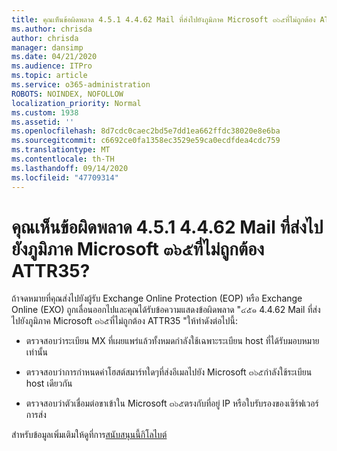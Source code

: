 ```yaml
---
title: คุณเห็นข้อผิดพลาด 4.5.1 4.4.62 Mail ที่ส่งไปยังภูมิภาค Microsoft ๓๖๕ที่ไม่ถูกต้อง ATTR35?
ms.author: chrisda
author: chrisda
manager: dansimp
ms.date: 04/21/2020
ms.audience: ITPro
ms.topic: article
ms.service: o365-administration
ROBOTS: NOINDEX, NOFOLLOW
localization_priority: Normal
ms.custom: 1938
ms.assetid: ''
ms.openlocfilehash: 8d7cdc0caec2bd5e7dd1ea662ffdc38020e8e6ba
ms.sourcegitcommit: c6692ce0fa1358ec3529e59ca0ecdfdea4cdc759
ms.translationtype: MT
ms.contentlocale: th-TH
ms.lasthandoff: 09/14/2020
ms.locfileid: "47709314"
---
```

# <a name="are-you-seeing-error-451-4462-mail-sent-to-the-wrong-microsoft-365-region-attr35"></a>คุณเห็นข้อผิดพลาด 4.5.1 4.4.62 Mail ที่ส่งไปยังภูมิภาค Microsoft ๓๖๕ที่ไม่ถูกต้อง ATTR35?

ถ้าจดหมายที่คุณส่งไปยังผู้รับ Exchange Online Protection (EOP) หรือ Exchange Online (EXO) ถูกเลื่อนออกไปและคุณได้รับข้อความแสดงข้อผิดพลาด "๔๕๑ 4.4.62 Mail ที่ส่งไปยังภูมิภาค Microsoft ๓๖๕ที่ไม่ถูกต้อง ATTR35 "ให้ทำดังต่อไปนี้:

- ตรวจสอบว่าระเบียน MX ที่เผยแพร่แล้วทั้งหมดกำลังใช้เฉพาะระเบียน host ที่ได้รับมอบหมายเท่านั้น

- ตรวจสอบว่าการกำหนดค่าโฮสต์สมาร์ทใดๆที่ส่งอีเมลไปยัง Microsoft ๓๖๕กำลังใช้ระเบียน host เดียวกัน

- ตรวจสอบว่าตัวเชื่อมต่อขาเข้าใน Microsoft ๓๖๕ตรงกับที่อยู่ IP หรือใบรับรองของเซิร์ฟเวอร์การส่ง

สำหรับข้อมูลเพิ่มเติมให้ดูที่การ[สนับสนุนนี้กิโลไบต์](https://support.microsoft.com/help/4057301/attr35-response-code-when-mail-is-sent-to-eop-exo)
